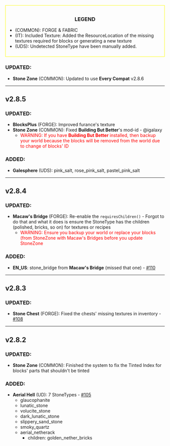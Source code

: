 <div style="text-align: center; border: 1px solid yellow; padding: 10px;">
  <div style="text-align: center; margin-bottom: 10px;">
    <h3>LEGEND</h3>
  </div>
  <div style="text-align: left;">
    <ul style="list-style-type: disc; padding-left: 20px;">
      <li>(COMMON): FORGE & FABRIC</li>
      <li>(IT): Included Texture: Added the ResourceLocation of the missing textures required for blocks or generating a new texture</li>
      <li>(UDS): Undetected StoneType have been manually added.</li>
    </ul>
  </div>
</div>

### UPDATED: 
- **Stone Zone** (COMMON): Updated to use **Every Compat** v2.8.6

---

## v2.8.5

### UPDATED: 
- **BlocksPlus** (FORGE): Improved furance's texture 
- **Stone Zone** (COMMON): Fixed **Building But Better**'s mod-id - @igalaxy 
  - <span style="color: RED;">WARNING: If you have **Building But Better** installed, then backup your world because the blocks will be removed from the world due to change of blocks' ID</span>

### ADDED:
- **Galesphere** (UDS): pink_salt, rose_pink_salt, pastel_pink_salt

---

## v2.8.4

### UPDATED:
- **Macaw's Bridge** (FORGE): Re-enable the `requiresChildren()` - Forgot to do that and what it does is ensure the StoneType has the children (polished, bricks, so on) for textures or recipes
  - <span style="color: RED;">WARNING: Ensure you backup your world or replace your blocks (from StoneZone with Macaw's Bridges before you update StoneZone</span>

### ADDED:
- **EN_US**: stone_bridge from **Macaw's Bridge** (missed that one) - [#110](https://github.com/MehVahdJukaar/StoneZone/issues/110)

---

## v2.8.3

### UPDATED: 
- **Stone Chest** (FORGE): Fixed the chests' missing textures in inventory - [#108](https://github.com/MehVahdJukaar/StoneZone/issues/108)

---

## v2.8.2

### UPDATED:
- **Stone Zone** (COMMON): Finished the system to fix the Tinted Index for blocks' parts that shouldn't be tinted

### ADDED:
- **Aerial Hell** (UD): 7 StoneTypes - [#105](https://github.com/MehVahdJukaar/StoneZone/issues/105)
  - glaucophanite
  - lunatic_stone
  - volucite_stone
  - dark_lunatic_stone
  - slippery_sand_stone
  - smoky_quartz
  - aerial_netherack 
    - children: golden_nether_bricks
